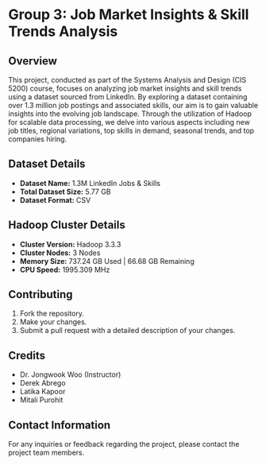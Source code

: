 # Group 3: Job Market Insights & Skill Trends Analysis

## Overview
This project, conducted as part of the Systems Analysis and Design (CIS 5200) course, focuses on analyzing job market insights and skill trends using a dataset sourced from LinkedIn. By exploring a dataset containing over 1.3 million job postings and associated skills, our aim is to gain valuable insights into the evolving job landscape. Through the utilization of Hadoop for scalable data processing, we delve into various aspects including new job titles, regional variations, top skills in demand, seasonal trends, and top companies hiring.

## Dataset Details
- **Dataset Name:** 1.3M LinkedIn Jobs & Skills
- **Total Dataset Size:** 5.77 GB
- **Dataset Format:** CSV

## Hadoop Cluster Details
- **Cluster Version:** Hadoop 3.3.3
- **Cluster Nodes:** 3 Nodes
- **Memory Size:** 737.24 GB Used | 66.68 GB Remaining
- **CPU Speed:** 1995.309 MHz

## Contributing
1. Fork the repository.
2. Make your changes.
3. Submit a pull request with a detailed description of your changes.

## Credits
- Dr. Jongwook Woo (Instructor)
- Derek Abrego
- Latika Kapoor
- Mitali Purohit

## Contact Information
For any inquiries or feedback regarding the project, please contact the project team members.

